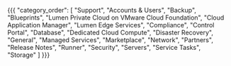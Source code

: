 {{{
  "category_order": [
    "Support",
    "Accounts & Users",
    "Backup",
    "Blueprints",
    "Lumen Private Cloud on VMware Cloud Foundation",
    "Cloud Application Manager",
    "Lumen Edge Services",
    "Compliance",
    "Control Portal",
    "Database",
    "Dedicated Cloud Compute",
    "Disaster Recovery",
    "General",
    "Managed Services",
    "Marketplace",
    "Network",
    "Partners",
    "Release Notes",
    "Runner",
    "Security",
    "Servers",
    "Service Tasks",
    "Storage"
  ]
}}}
